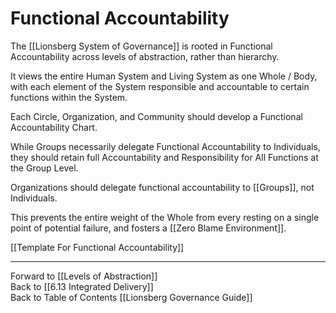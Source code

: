 # Functional Accountability

The [[Lionsberg System of Governance]] is rooted in Functional Accountability across levels of abstraction, rather than hierarchy. 

It views the entire Human System and Living System as one Whole / Body, with each element of the System responsible and accountable to certain functions within the System. 

Each Circle, Organization, and Community should develop a Functional Accountability Chart. 

While Groups necessarily delegate Functional Accountability to Individuals, they should retain full Accountability and Responsibility for All Functions at the Group Level. 

Organizations should delegate functional accountability to [[Groups]], not Individuals. 

This prevents the entire weight of the Whole from every resting on a single point of potential failure, and fosters a [[Zero Blame Environment]]. 

[[Template For Functional Accountability]] 

___

Forward to [[Levels of Abstraction]]  
Back to [[6.13 Integrated Delivery]]  
Back to Table of Contents [[Lionsberg Governance Guide]]
